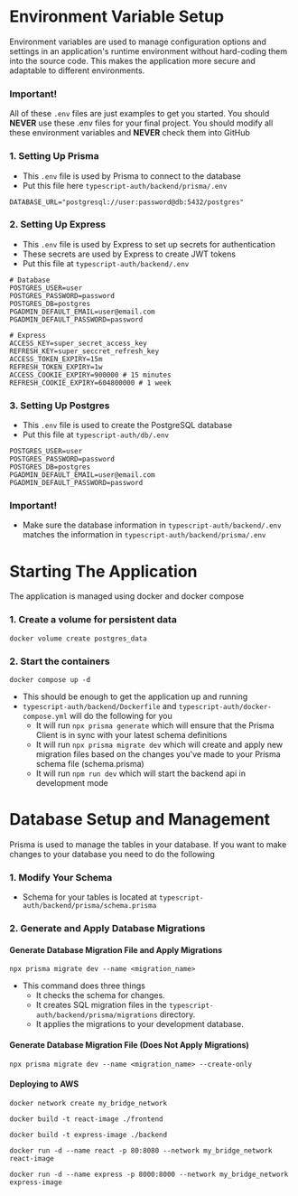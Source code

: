 # Environment Variable Setup

Environment variables are used to manage configuration options and settings in an application's runtime environment without hard-coding them into the source code. This makes the application more secure and adaptable to different environments.

### Important!
All of these `.env` files are just examples to get you started. You should <strong>NEVER</strong> use these .env files for your final project. You should modify all these environment variables and <strong>NEVER</strong> check them into GitHub

### 1. Setting Up Prisma
- This `.env` file is used by Prisma to connect to the database
- Put this file here `typescript-auth/backend/prisma/.env`
```
DATABASE_URL="postgresql://user:password@db:5432/postgres"
```
### 2. Setting Up Express
- This `.env` file is used by Express to set up secrets for authentication
- These secrets are used by Express to create JWT tokens
- Put this file at `typescript-auth/backend/.env`
```
# Database
POSTGRES_USER=user
POSTGRES_PASSWORD=password
POSTGRES_DB=postgres
PGADMIN_DEFAULT_EMAIL=user@email.com
PGADMIN_DEFAULT_PASSWORD=password

# Express
ACCESS_KEY=super_secret_access_key
REFRESH_KEY=super_seccret_refresh_key
ACCESS_TOKEN_EXPIRY=15m
REFRESH_TOKEN_EXPIRY=1w
ACCESS_COOKIE_EXPIRY=900000 # 15 minutes
REFRESH_COOKIE_EXPIRY=604800000 # 1 week
```
### 3. Setting Up Postgres
- This `.env` file is used to create the PostgreSQL database
- Put this file at `typescript-auth/db/.env`
```
POSTGRES_USER=user
POSTGRES_PASSWORD=password
POSTGRES_DB=postgres
PGADMIN_DEFAULT_EMAIL=user@email.com
PGADMIN_DEFAULT_PASSWORD=password
```
### Important!
- Make sure the database information in `typescript-auth/backend/.env` matches the information in `typescript-auth/backend/prisma/.env`


# Starting The Application

The application is managed using docker and docker compose

### 1. Create a volume for persistent data
```
docker volume create postgres_data
```
### 2. Start the containers
```
docker compose up -d
```
- This should be enough to get the application up and running
- `typescript-auth/backend/Dockerfile` and `typescript-auth/docker-compose.yml` will do the following for you
  - It will run `npx prisma generate` which will ensure that the Prisma Client is in sync with your latest schema definitions
  - It will run `npx prisma migrate dev` which will create and apply new migration files based on the changes you've made to your Prisma schema file (schema.prisma)
  - It will run `npm run dev` which will start the backend api in development mode

# Database Setup and Management
Prisma is used to manage the tables in your database. If you want to make changes to your database you need to do the following
### 1. Modify Your Schema
- Schema for your tables is located at `typescript-auth/backend/prisma/schema.prisma`

### 2. Generate and Apply Database Migrations
#### Generate Database Migration File and Apply Migrations
```
npx prisma migrate dev --name <migration_name>
```
- This command does three things
  - It checks the schema for changes.
  - It creates SQL migration files in the `typescript-auth/backend/prisma/migrations` directory.
  - It applies the migrations to your development database.
#### Generate Database Migration File (Does Not Apply Migrations)
```
npx prisma migrate dev --name <migration_name> --create-only
```


#### Deploying to AWS
```
docker network create my_bridge_network
```
```
docker build -t react-image ./frontend
```
```
docker build -t express-image ./backend
```
```
docker run -d --name react -p 80:8080 --network my_bridge_network react-image
```
```
docker run -d --name express -p 8000:8000 --network my_bridge_network express-image
```